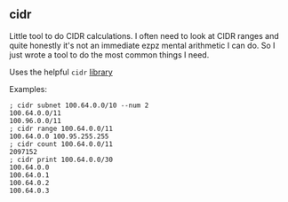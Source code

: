 cidr
----

Little tool to do CIDR calculations. I often need to look at CIDR
ranges and quite honestly it's not an immediate ezpz mental arithmetic
I can do. So I just wrote a tool to do the most common things I need.

Uses the helpful `cidr` [library](https://github.com/3th1nk/cidr)

Examples:

```
; cidr subnet 100.64.0.0/10 --num 2
100.64.0.0/11
100.96.0.0/11
; cidr range 100.64.0.0/11
100.64.0.0 100.95.255.255
; cidr count 100.64.0.0/11
2097152
; cidr print 100.64.0.0/30
100.64.0.0
100.64.0.1
100.64.0.2
100.64.0.3
```

